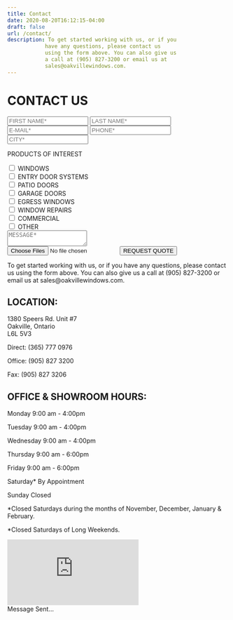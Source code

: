 ```yaml
---
title: Contact
date: 2020-08-20T16:12:15-04:00
draft: false
url: /contact/
description: To get started working with us, or if you
            have any questions, please contact us
            using the form above. You can also give us
            a call at (905) 827-3200 or email us at
            sales@oakvillewindows.com.
---
```

<div class="content container">
    <h1 class="title">CONTACT US</h1>
    <div id="contact">
        <div id="form">
            <form autocomplete="on" id="contactForm">
                <div>
                    <input type="text" name="fname" placeholder="FIRST NAME*" class="border" id="fname"/>
                    <input type="text" name="lname" placeholder="LAST NAME*" class="border" id="lname"/>
                </div>
                <div>
                    <input type="email" name="email" placeholder="E-MAIL*" class="border" id="emailInput" />
                    <input type="tel" name="phone" placeholder="PHONE*" class="border" id="phone" />
                </div>
                <div>
                    <input type="text" name="city" placeholder="CITY*" class="border" id="city" />
                </div>
                <div id="checkboxes">
                    <p class="grayTxt">PRODUCTS OF INTEREST</p>
                    <div id="checks">
                        <div>
                            <input type="checkbox" id="windows" name="windows" />
                            <label for="windows" class="grayTxt">WINDOWS</label>
                        </div>
                        <div>
                            <input type="checkbox" id="entry" name="entry" />
                            <label for="entry" class="grayTxt">ENTRY DOOR SYSTEMS</label>
                        </div>
                        <div>
                            <input type="checkbox" id="sliding" name="sliding" />
                            <label for="sliding" class="grayTxt">PATIO DOORS</label>
                        </div>
                        <div>
                            <input type="checkbox" id="garage" name="garage" />
                            <label for="garage" class="grayTxt">GARAGE DOORS</label>
                        </div>
                        <div>
                            <input type="checkbox" id="egress" name="egress" />
                            <label for="egress" class="grayTxt">EGRESS WINDOWS</label>
                        </div>
                        <div>
                            <input type="checkbox" id="repairs" name="repairs" />
                            <label for="repairs" class="grayTxt">WINDOW REPAIRS</label>
                        </div>
                        <div>
                            <input type="checkbox" id="commercial" name="commercial" />
                            <label for="commercial" class="grayTxt">COMMERCIAL</label>
                        </div>
                        <div>
                            <input type="checkbox" id="other" name="other" />
                            <label for="other" class="grayTxt">OTHER</label>
                        </div>
                    </div>
                </div>
                <div>
                    <textarea id="message" placeholder="MESSAGE*"></textarea>
                </div>
                <input type="file" id="files" name="files" multiple/>
                <input type="submit" value="REQUEST QUOTE" id="submit" class="g-recaptcha" data-sitekey="6LePVLMZAAAAAPLLObfHwB3bRCZySVKpNHgZyIqw" data-callback='recaptchaCallback' data-action='submit' />
            </form>
            <div id="error" class="error"></div>
        </div>
        <div id="info">
            <p class="grayTxt">
                To get started working with us, or if you
                have any questions, please contact us
                using the form above. You can also give us
                a call at (905) 827-3200 or email us at
                sales@oakvillewindows.com.
            </p>
            <div id="location">
                <h2 class="grayTxt">LOCATION:</h2>
                <p class="orangeTxt">
                    1380 Speers Rd. Unit #7<br />
                    Oakville, Ontario<br />
                    L6L 5V3
                </p>
            </div>
            <div id="phoneNumbers">
                <p>
                    <span class="grayTxt">Direct: </span>
                    <span class="orangeTxt">(365) 777 0976</span>
                </p>
                <p>
                    <span class="grayTxt">Office: </span>
                    <span class="orangeTxt">(905) 827 3200</span>
                </p>
                <p>
                    <span class="grayTxt">Fax: </span>
                    <span class="orangeTxt">(905) 827 3206</span>
                </p>
            </div>
            <div id="hours">
                <h2 class="grayTxt">OFFICE & SHOWROOM HOURS:</h2>
                <p class="orangeTxt">
                    <span>Monday</span>
                    <span>9:00 am - 4:00pm</span>
                </p>
                <p class="orangeTxt">
                    <span>Tuesday</span>
                    <span>9:00 am - 4:00pm</span>
                </p>
                <p class="orangeTxt">
                    <span>Wednesday</span>
                    <span>9:00 am - 4:00pm</span>
                </p>
                <p class="orangeTxt">
                    <span>Thursday</span>
                    <span>9:00 am - 6:00pm</span>
                </p>
                <p class="orangeTxt">
                    <span>Friday</span>
                    <span>9:00 am - 6:00pm</span>
                </p>
                <p class="orangeTxt">
                    <span>Saturday<span class="gray">*</span></span>
                    <span>By Appointment</span>
                </p>
                <p class="orangeTxt">
                    <span>Sunday</span>
                    <span>Closed</span>
                </p>
                <div class="grayTxt" id="exceptions">
                    <p>*Closed Saturdays during the months of November, December, January & February.</p>
                    <p>*Closed Saturdays of Long Weekends.</p>
                </div>
            </div>
        </div>
        <iframe title="Oakville Windows and Doors Location" src="https://www.google.com/maps/embed?pb=!1m18!1m12!1m3!1d2897.800801278461!2d-79.71486178383195!3d43.422988475303114!2m3!1f0!2f0!3f0!3m2!1i1024!2i768!4f13.1!3m3!1m2!1s0x882b5dba16866961%3A0x715961398c0fb8a8!2sOakville%20Windows%20%26%20Doors!5e0!3m2!1sen!2sca!4v1595081496207!5m2!1sen!2sca" frameborder="0" allowfullscreen="" aria-hidden="false" tabindex="0"></iframe>
    </div>
    <div id="snackbar">Message Sent...</div>
</div>

